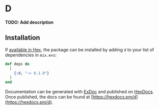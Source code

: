 # D

**TODO: Add description**

## Installation

If [available in Hex](https://hex.pm/docs/publish), the package can be installed
by adding `d` to your list of dependencies in `mix.exs`:

```elixir
def deps do
  [
    {:d, "~> 0.1.0"}
  ]
end
```

Documentation can be generated with [ExDoc](https://github.com/elixir-lang/ex_doc)
and published on [HexDocs](https://hexdocs.pm). Once published, the docs can
be found at [https://hexdocs.pm/d](https://hexdocs.pm/d).

